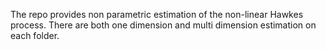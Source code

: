 The repo provides non parametric estimation of the non-linear Hawkes process. There are both one dimension and multi dimension estimation on each folder. 
